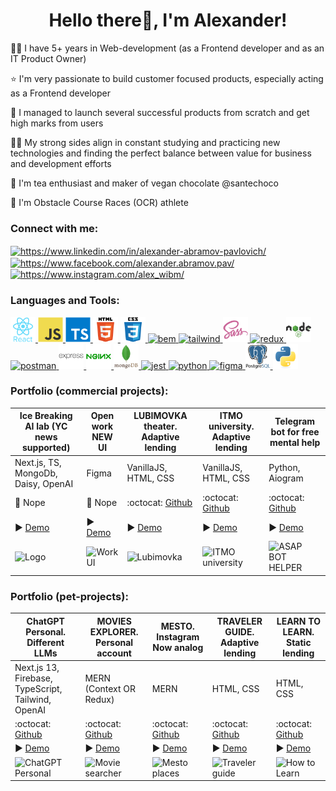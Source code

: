 <h1 align="center">Hello there👋, I'm Alexander!</h1>

👨‍💻 I have 5+ years in Web-development (as a Frontend developer and as an IT Product Owner)

⭐ I'm very passionate to build customer focused products, especially acting as a Frontend developer

🚀 I managed to launch several successful products from scratch and get high marks from users

👨‍🎓 My strong sides align in constant studying and practicing new technologies and finding the perfect balance between value for business and development efforts

🌱 I'm tea enthusiast and maker of vegan chocolate @santechoco

🏃 I'm Obstacle Course Races (OCR) athlete

<h3 align="left">Connect with me:</h3>
<p align="left">
<a href="https://linkedin.com/in/https://www.linkedin.com/in/alexander-abramov-pavlovich/" target="blank"><img align="center" src="https://raw.githubusercontent.com/rahuldkjain/github-profile-readme-generator/master/src/images/icons/Social/linked-in-alt.svg" alt="https://www.linkedin.com/in/alexander-abramov-pavlovich/" height="30" width="40" /></a>
<a href="https://fb.com/https://www.facebook.com/alexander.abramov.pav/" target="blank"><img align="center" src="https://raw.githubusercontent.com/rahuldkjain/github-profile-readme-generator/master/src/images/icons/Social/facebook.svg" alt="https://www.facebook.com/alexander.abramov.pav/" height="30" width="40" /></a>
<a href="https://instagram.com/https://www.instagram.com/alex_wibm/" target="blank"><img align="center" src="https://raw.githubusercontent.com/rahuldkjain/github-profile-readme-generator/master/src/images/icons/Social/instagram.svg" alt="https://www.instagram.com/alex_wibm/" height="30" width="40" /></a>
</p>

<h3 align="left">Languages and Tools:</h3> 
<p align="left">
<a href="https://reactjs.org/" target="_blank" rel="noreferrer"> <img src="https://raw.githubusercontent.com/devicons/devicon/master/icons/react/react-original-wordmark.svg" alt="react" width="40" height="40"/> </a>
<a href="https://developer.mozilla.org/en-US/docs/Web/JavaScript" target="_blank" rel="noreferrer"> <img src="https://raw.githubusercontent.com/devicons/devicon/master/icons/javascript/javascript-original.svg" alt="javascript" width="40" height="40"/> </a>
<a href="https://www.typescriptlang.org/" target="_blank" rel="noreferrer"> <img src="https://raw.githubusercontent.com/devicons/devicon/master/icons/typescript/typescript-original.svg" alt="typescript" width="40" height="40"/> </a>
<a href="https://www.w3.org/html/" target="_blank" rel="noreferrer"> <img src="https://raw.githubusercontent.com/devicons/devicon/master/icons/html5/html5-original-wordmark.svg" alt="html5" width="40" height="40"/> </a>
<a href="https://www.w3schools.com/css/" target="_blank" rel="noreferrer"> <img src="https://raw.githubusercontent.com/devicons/devicon/master/icons/css3/css3-original-wordmark.svg" alt="css3" width="40" height="40"/> </a>
<a href="https://en.bem.info/methodology/" target="_blank" rel="noreferrer"> <img src="https://en.bem.info/S3zKVZJcFfltyiAz-bWVmw4o3IU.svgd" alt="bem" width="40" height="40"/> </a>
<a href="https://tailwindcss.com/" target="_blank" rel="noreferrer"> <img src="https://www.vectorlogo.zone/logos/tailwindcss/tailwindcss-icon.svg" alt="tailwind" width="40" height="40"/> </a>
<a href="https://sass-lang.com" target="_blank" rel="noreferrer"> <img src="https://raw.githubusercontent.com/devicons/devicon/master/icons/sass/sass-original.svg" alt="sass" width="40" height="40"/> </a>
<a href="https://redux.js.org/" target="_blank" rel="noreferrer"> <img src="https://cdn.worldvectorlogo.com/logos/redux.svg" alt="redux" width="40" height="40"/> </a>
<a href="https://nodejs.org" target="_blank" rel="noreferrer"> <img src="https://raw.githubusercontent.com/devicons/devicon/master/icons/nodejs/nodejs-original-wordmark.svg" alt="nodejs" width="40" height="40"/> </a>
<a href="https://postman.com" target="_blank" rel="noreferrer"> <img src="https://www.vectorlogo.zone/logos/getpostman/getpostman-icon.svg" alt="postman" width="40" height="40"/> </a> 
<a href="https://expressjs.com" target="_blank" rel="noreferrer"> <img src="https://raw.githubusercontent.com/devicons/devicon/master/icons/express/express-original-wordmark.svg" alt="express" width="40" height="40"/> </a> 
<a href="https://www.nginx.com" target="_blank" rel="noreferrer"> <img src="https://raw.githubusercontent.com/devicons/devicon/master/icons/nginx/nginx-original.svg" alt="nginx" width="40" height="40"/> </a> 
<a href="https://www.mongodb.com/" target="_blank" rel="noreferrer"> <img src="https://raw.githubusercontent.com/devicons/devicon/master/icons/mongodb/mongodb-original-wordmark.svg" alt="mongodb" width="40" height="40"/> </a> 
<a href="https://jestjs.io" target="_blank" rel="noreferrer"> <img src="https://www.vectorlogo.zone/logos/jestjsio/jestjsio-icon.svg" alt="jest" width="40" height="40"/> </a>
<a href="https://www.jetbrains.com/teamcity" target="_blank" rel="noreferrer"> <img src="https://upload.wikimedia.org/wikipedia/commons/thumb/2/29/TeamCity_Icon.svg/768px-TeamCity_Icon.svg.png?20200803084943" alt="python" width="40" height="40"/> </a>
<a href="https://www.figma.com/" target="_blank" rel="noreferrer"> <img src="https://www.vectorlogo.zone/logos/figma/figma-icon.svg" alt="figma" width="40" height="40"/> </a>  
<a href="https://www.postgresql.org" target="_blank" rel="noreferrer"> <img src="https://raw.githubusercontent.com/devicons/devicon/master/icons/postgresql/postgresql-original-wordmark.svg" alt="postgresql" width="40" height="40"/> </a> 
<a href="https://www.python.org" target="_blank" rel="noreferrer"> <img src="https://raw.githubusercontent.com/devicons/devicon/master/icons/python/python-original.svg" alt="python" width="40" height="40"/> </a>
</p>

<h3 align="left">Portfolio (commercial projects):</h3>

Ice Breaking AI lab (YC news supported) | Open work NEW UI | LUBIMOVKA theater. Adaptive lending | ITMO university. Adaptive lending | Telegram bot for free mental help
---------------------- | -------------- | ----------------- | --------------------- | ---------------------
Next.js, TS, MongoDb, Daisy, OpenAI | Figma | VanillaJS, HTML, CSS | VanillaJS, HTML, CSS | Python, Aiogram
:see_no_evil: Nope | :see_no_evil: Nope | :octocat: [Github](https://github.com/AlexanderAbramovPav/lubimovka-theater-commercial-team) | :octocat: [Github](https://github.com/AlexanderAbramovPav/itmo-university-commercial-team) | :octocat: [Github](https://github.com/AlexanderAbramovPav/mental-asap-help)
▶️ [Demo](https://www.icebreakinglab.com/) | ▶️ [Demo](https://www.figma.com/file/wuVxTtM3mRXQTQk8aV6yVF/Project-Light?node-id=0%3A1) | ▶️ [Demo](https://lubimovka-theater-commercial-team.vercel.app/) | ▶️ [Demo](https://itmo-university-commercial-team.vercel.app/) | ▶️ [Demo](https://t.me/asap_psy_bot)
![Logo](https://i.ibb.co/fxMD88S/icb.png) | ![Work UI](https://i.ibb.co/FXpCcsP/Main.png) | ![Lubimovka](https://i.ibb.co/8DLDStz/Capture-4.png) | ![ITMO university](https://i.ibb.co/XpDhgxH/Capture-3.png) | ![ASAP BOT HELPER](https://i.ibb.co/fGQrf8h/Tg-bot.png)

<h3 align="left">Portfolio (pet-projects):</h3>

ChatGPT Personal. Different LLMs | MOVIES EXPLORER. Personal account | MESTO. Instagram Now analog | TRAVELER GUIDE. Adaptive lending | LEARN TO LEARN. Static lending
-------------- | -------------- | ----------------- | -------------------- | ---------------------
Next.js 13, Firebase, TypeScript, Tailwind, OpenAI | MERN (Context OR Redux) | MERN | HTML, CSS | HTML, CSS
:octocat: [Github](https://github.com/AlexanderAbramovPav/chatgpt-personal) | :octocat: [Github](https://github.com/AlexanderAbramovPav/movies-explorer-frontend) | :octocat: [Github](https://github.com/AlexanderAbramovPav/react-mesto-api-full) | :octocat: [Github](https://github.com/AlexanderAbramovPav/travel-guide-adaptive-lending) | :octocat: [Github](https://github.com/AlexanderAbramovPav/how-to-learn-lending-guide/tree/main)
▶️ [Demo](https://chatgpt-personal.vercel.app/) | ▶️ [Demo](https://movies-explorer-frontend-two-vert.vercel.app) | ▶️ [Demo](https://mesto-frontend-seven.vercel.app/) | ▶️ [Demo](https://travel-guide-adaptive-lending.vercel.app/) | ▶️ [Demo](https://how-to-learn-lending-guide.vercel.app/)
![ChatGPT Personal](https://i.ibb.co/W0Tg1Hd/chatgpt.png) | ![Movie searcher](https://i.ibb.co/WVd9YSk/Capture-7.png) | ![Mesto places](https://i.ibb.co/rv6Hv7d/Capture-6.png) | ![Traveler guide](https://i.ibb.co/2hM05NJ/Capture-2.png)| ![How to Learn](https://i.ibb.co/RyHMzkx/Capture-1.png)
